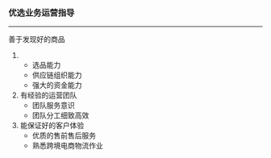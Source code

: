 ### 优选业务运营指导

---

善于发现好的商品

1. * 选品能力
   * 供应链组织能力
   * 强大的资金能力
2. 有经验的运营团队
   * 团队服务意识  
   * 团队分工细致高效
3. 能保证好的客户体验
   * 优质的售前售后服务
   * 熟悉跨境电商物流作业



